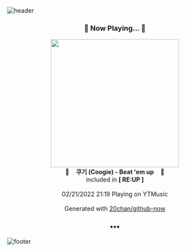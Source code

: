 ![header](https://capsule-render.vercel.app/api?type=wave&height=170&section=header&text=Hi.%20I'm%20SHIFT&fontColor=090707&fontAlignX=45&fontAlignY=65&fontSize=100)

<h3 align="center">🎵 Now Playing... 🎵</h3>
<p align="center">
  <a href="https://music.youtube.com/watch?v=8c11W5lnAB4">
    <img width="300" src="https://lh3.googleusercontent.com/Jm7tah3dQ4569pTj62Qq-CTSdP3p2FpP-M_7JLtVlh2TRx4ZZRzA-Q1T1gCCJaTVYxnuWolzjVARfRM">
  </a>
  <br>
  🎵&nbsp&nbsp&nbsp <b>쿠기 (Coogie) - Beat 'em up</b> &nbsp&nbsp&nbsp🎵
  <br>
  included in <b>[ RE:UP ]</b>
  
  <br />
  <br />
  02/21/2022 21:19 Playing on YTMusic
  <br />
  <br />
  Generated with <a href="https://github.com/20chan/github-now">20chan/github-now</a>
</p>

<h3 align="center">•••</h3>

![footer](https://capsule-render.vercel.app/api?type=wave&height=150&section=footer)
